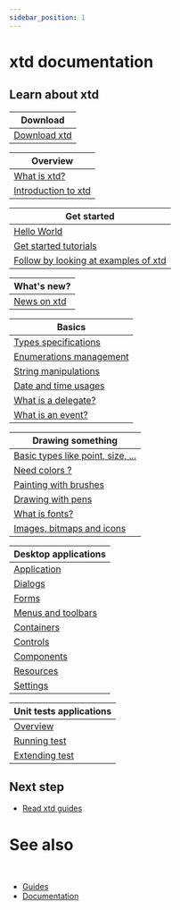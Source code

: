 ```yaml
---
sidebar_position: 1
---
```


# xtd documentation

## Learn about xtd

| Download                     |
| ---------------------------- |
| [Download xtd](downloads.md) |

| Overview                                      |
| --------------------------------------------- |
| [What is xtd?](what_is_xtd.md)                |
| [Introduction to xtd](introduction_to_xtd.md) |

| Get started                                                                                               |
| --------------------------------------------------------------------------------------------------------- |
| [Hello World](hello_world.md)                                                                             |
| [Get started tutorials](tutorials.md)                                                                     |
| [Follow by looking at examples of xtd](https://github.com/gammasoft71/xtd/blob/master/examples/README.md) |

| What's new?                                                |
| ---------------------------------------------------------- |
| [News on xtd](/docs/news) |

| Basics                                   |
| ---------------------------------------- |
| [Types specifications](types.md)         |
| [Enumerations management](enum_class.md) |
| [String manipulations](ustring.md)       |
| [Date and time usages](date_time.md)     |
| [What is a delegate?](delegates.md)      |
| [What is an event?](events.md)           |

| Drawing something                                                   |
| ------------------------------------------------------------------- |
| [Basic types like point, size, ...](points_sizes_and_rectangles.md) |
| [Need colors ?](colors.md)                                          |
| [Painting with brushes](brushes.md)                                 |
| [Drawing with pens](pens.md)                                        |
| [What is fonts?](fonts.md)                                          |
| [Images, bitmaps and icons](images.md)                              |

| Desktop applications                         |
| -------------------------------------------- |
| [Application](application_overview.md)       |
| [Dialogs](dialogs.md)                        |
| [Forms](forms.md)                            |
| [Menus and toolbars](menus_and_toolbars.md)  |
| [Containers](containers.md)                  |
| [Controls](controls.md)                      |
| [Components](components.md)                  |
| [Resources](resources.md)                    |
| [Settings](settings.md)                      |

| Unit tests applications                                |
| ------------------------------------------------------ |
| [Overview](tunit_overview.md)                          |
| [Running test](writing_applicaion_running_test.md)     |
| [Extending test](writing_applicaion_extending_test.md) |

## Next step

* [Read xtd guides](/docs/documentation/Guides)

# See also
​
* [Guides](/docs/documentation/Guides)
* [Documentation](/docs/documentation)

[//]: # (https://learn.microsoft.com/en-us/dotnet/desktop/winforms/data/how-to-synchronize-multiple-controls?view=netdesktop-6.0)
